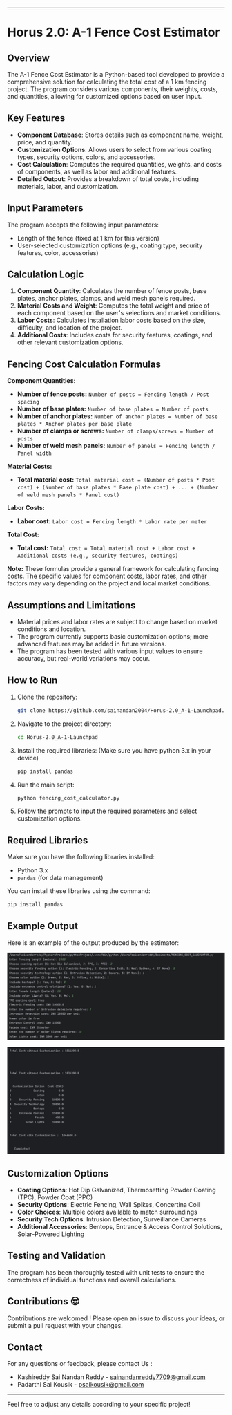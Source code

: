 
---

# Horus 2.0: A-1 Fence Cost Estimator

## Overview

The A-1 Fence Cost Estimator is a Python-based tool developed to provide a comprehensive solution for calculating the total cost of a 1 km fencing project. The program considers various components, their weights, costs, and quantities, allowing for customized options based on user input.

## Key Features

- **Component Database**: Stores details such as component name, weight, price, and quantity.
- **Customization Options**: Allows users to select from various coating types, security options, colors, and accessories.
- **Cost Calculation**: Computes the required quantities, weights, and costs of components, as well as labor and additional features.
- **Detailed Output**: Provides a breakdown of total costs, including materials, labor, and customization.

## Input Parameters

The program accepts the following input parameters:
- Length of the fence (fixed at 1 km for this version)
- User-selected customization options (e.g., coating type, security features, color, accessories)

## Calculation Logic

1. **Component Quantity**: Calculates the number of fence posts, base plates, anchor plates, clamps, and weld mesh panels required.
2. **Material Costs and Weight**: Computes the total weight and price of each component based on the user's selections and market conditions.
3. **Labor Costs**: Calculates installation labor costs based on the size, difficulty, and location of the project.
4. **Additional Costs**: Includes costs for security features, coatings, and other relevant customization options.

## Fencing Cost Calculation Formulas

**Component Quantities:**

* **Number of fence posts:** `Number of posts = Fencing length / Post spacing`
* **Number of base plates:** `Number of base plates = Number of posts`
* **Number of anchor plates:** `Number of anchor plates = Number of base plates * Anchor plates per base plate`
* **Number of clamps or screws:** `Number of clamps/screws = Number of posts`
* **Number of weld mesh panels:** `Number of panels = Fencing length / Panel width`

**Material Costs:**

* **Total material cost:** `Total material cost = (Number of posts * Post cost) + (Number of base plates * Base plate cost) + ... + (Number of weld mesh panels * Panel cost)`

**Labor Costs:**

* **Labor cost:** `Labor cost = Fencing length * Labor rate per meter`

**Total Cost:**

* **Total cost:** `Total cost = Total material cost + Labor cost + Additional costs (e.g., security features, coatings)`

**Note:** These formulas provide a general framework for calculating fencing costs. The specific values for component costs, labor rates, and other factors may vary depending on the project and local market conditions.


## Assumptions and Limitations

- Material prices and labor rates are subject to change based on market conditions and location.
- The program currently supports basic customization options; more advanced features may be added in future versions.
- The program has been tested with various input values to ensure accuracy, but real-world variations may occur.

## How to Run 

1. Clone the repository:
   ```bash
   git clone https://github.com/sainandan2004/Horus-2.0_A-1-Launchpad.git
   ```
2. Navigate to the project directory:
   ```bash
   cd Horus-2.0_A-1-Launchpad
   ```
3. Install the required libraries: (Make sure you have python 3.x in your device)
   ```bash
   pip install pandas
   ```
4. Run the main script:
   ```bash
   python fencing_cost_calculator.py
   ```
5. Follow the prompts to input the required parameters and select customization options.

## Required Libraries

Make sure you have the following libraries installed:

- Python 3.x
- `pandas` (for data management)

You can install these libraries using the command:

```bash
pip install pandas
```

## Example Output

Here is an example of the output produced by the estimator:

![Cost Estimation Result](images/output1.png)

![Customization Breakdown](images/output2.png)

## Customization Options

- **Coating Options**: Hot Dip Galvanized, Thermosetting Powder Coating (TPC), Powder Coat (PPC)
- **Security Options**: Electric Fencing, Wall Spikes, Concertina Coil
- **Color Choices**: Multiple colors available to match surroundings
- **Security Tech Options**: Intrusion Detection, Surveillance Cameras
- **Additional Accessories**: Bentops, Entrance & Access Control Solutions, Solar-Powered Lighting

## Testing and Validation

The program has been thoroughly tested with unit tests to ensure the correctness of individual functions and overall calculations.

## Contributions 😎

Contributions are welcomed ! Please open an issue to discuss your ideas, or submit a pull request with your changes.

## Contact

For any questions or feedback, please contact Us :
- Kashireddy Sai Nandan Reddy - [sainandanreddy7709@gmail.com](mailto:sainandanreddy7709@gmail.com)
- Padarthi Sai Kousik - [psaikousik@gmail.com](mailto:psaikousik@gmail.com)

---

Feel free to adjust any details according to your specific project!
